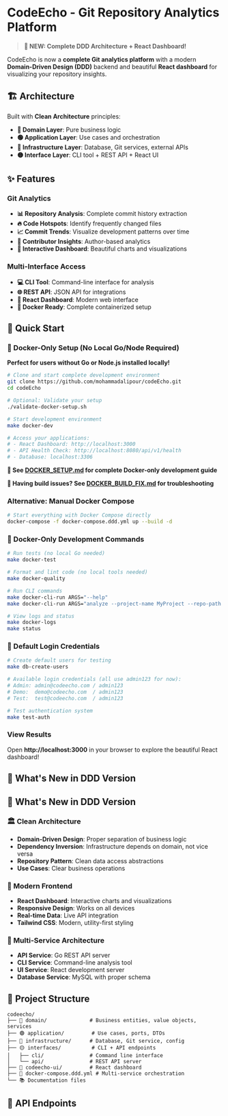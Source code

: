 # CodeEcho - Git Repository Analytics Platform

> **🎉 NEW: Complete DDD Architecture + React Dashboard!**

CodeEcho is now a **complete Git analytics platform** with a modern **Domain-Driven Design (DDD)** backend and beautiful **React dashboard** for visualizing your repository insights.

## 🏗️ **Architecture**

Built with **Clean Architecture** principles:
- **🔵 Domain Layer**: Pure business logic
- **🟢 Application Layer**: Use cases and orchestration
- **🔴 Infrastructure Layer**: Database, Git services, external APIs
- **🟡 Interface Layer**: CLI tool + REST API + React UI

## ✨ **Features**

### **Git Analytics**
- **📊 Repository Analysis**: Complete commit history extraction
- **🔥 Code Hotspots**: Identify frequently changed files
- **📈 Commit Trends**: Visualize development patterns over time
- **👥 Contributor Insights**: Author-based analytics
- **🎯 Interactive Dashboard**: Beautiful charts and visualizations

### **Multi-Interface Access**
- **💻 CLI Tool**: Command-line interface for analysis
- **🌐 REST API**: JSON API for integrations
- **📱 React Dashboard**: Modern web interface
- **🐳 Docker Ready**: Complete containerized setup

## 🚀 **Quick Start**

### **🐳 Docker-Only Setup (No Local Go/Node Required)**

**Perfect for users without Go or Node.js installed locally!**

```bash
# Clone and start complete development environment
git clone https://github.com/mohammadalipour/codeEcho.git
cd codeEcho

# Optional: Validate your setup
./validate-docker-setup.sh

# Start development environment
make docker-dev

# Access your applications:
# - React Dashboard: http://localhost:3000
# - API Health Check: http://localhost:8080/api/v1/health
# - Database: localhost:3306
```

**📖 See [DOCKER_SETUP.md](./DOCKER_SETUP.md) for complete Docker-only development guide**

**🚨 Having build issues? See [DOCKER_BUILD_FIX.md](./DOCKER_BUILD_FIX.md) for troubleshooting**

### **Alternative: Manual Docker Compose**

```bash
# Start everything with Docker Compose directly
docker-compose -f docker-compose.ddd.yml up --build -d
```

### **🎯 Docker-Only Development Commands**

```bash
# Run tests (no local Go needed)
make docker-test

# Format and lint code (no local tools needed)
make docker-quality

# Run CLI commands
make docker-cli-run ARGS="--help"
make docker-cli-run ARGS="analyze --project-name MyProject --repo-path /path/to/repo"

# View logs and status
make docker-logs
make status
```

### **🔐 Default Login Credentials**

```bash
# Create default users for testing
make db-create-users

# Available login credentials (all use admin123 for now):
# Admin: admin@codeecho.com / admin123
# Demo:  demo@codeecho.com  / admin123  
# Test:  test@codeecho.com  / admin123

# Test authentication system
make test-auth
```

### **View Results**
Open **http://localhost:3000** in your browser to explore the beautiful React dashboard!

## 🎯 **What's New in DDD Version**
## 🎯 **What's New in DDD Version**

### **🏛️ Clean Architecture**
- **Domain-Driven Design**: Proper separation of business logic
- **Dependency Inversion**: Infrastructure depends on domain, not vice versa
- **Repository Pattern**: Clean data access abstractions
- **Use Cases**: Clear business operations

### **🎨 Modern Frontend**
- **React Dashboard**: Interactive charts and visualizations
- **Responsive Design**: Works on all devices
- **Real-time Data**: Live API integration
- **Tailwind CSS**: Modern, utility-first styling

### **🐳 Multi-Service Architecture**
- **API Service**: Go REST API server
- **CLI Service**: Command-line analysis tool
- **UI Service**: React development server
- **Database Service**: MySQL with proper schema

## 📁 **Project Structure**

```
codeecho/
├── 🔵 domain/              # Business entities, value objects, services
├── 🟢 application/         # Use cases, ports, DTOs
├── 🔴 infrastructure/      # Database, Git service, config
├── 🟡 interfaces/          # CLI + API endpoints
│   ├── cli/               # Command line interface
│   └── api/               # REST API server
├── 🎨 codeecho-ui/         # React dashboard
├── 🐳 docker-compose.ddd.yml # Multi-service orchestration
└── 📚 Documentation files
```

## 🔌 **API Endpoints**
